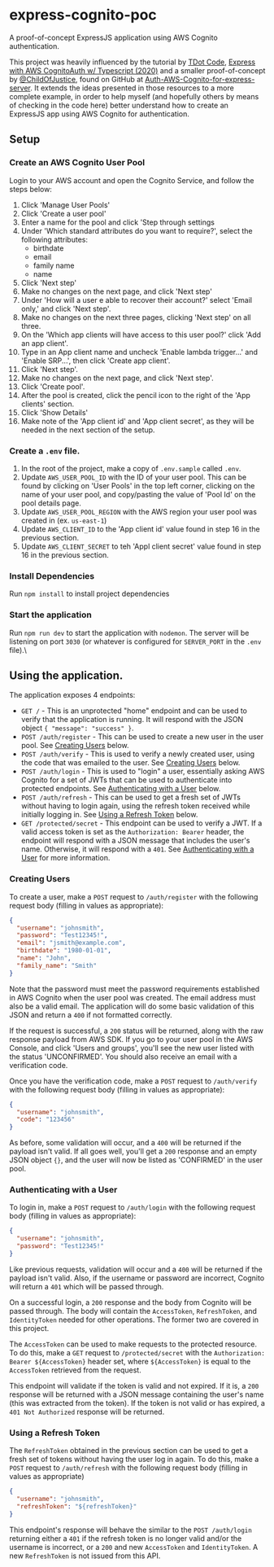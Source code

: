 # express-cognito-poc

A proof-of-concept ExpressJS application using AWS Cognito authentication.

This project was heavily influenced by the tutorial by [TDot Code](https://floydfajones.medium.com/?source=post_page-----ffc7bc9dc957--------------------------------), [Express with AWS CognitoAuth w/ Typescript (2020)](https://floydfajones.medium.com/express-with-aws-congito-auth-w-typescript-2020-ffc7bc9dc957) and a smaller proof-of-concept by [@ChildOfJustice](https://github.com/ChildOfJustice), found on GitHub at [Auth-AWS-Cognito-for-express-server](https://github.com/ChildOfJustice/Auth-AWS-Cognito-for-express-server). It extends the ideas presented in those resources to a more complete example, in order to help myself (and hopefully others by means of checking in the code here) better understand how to create an ExpressJS app using AWS Cognito for authentication.

## Setup

### Create an AWS Cognito User Pool

Login to your AWS account and open the Cognito Service, and follow the steps below:

1. Click 'Manage User Pools'
1. Click 'Create a user pool'
1. Enter a name for the pool and click 'Step through settings
1. Under 'Which standard attributes do you want to require?', select the following attributes:
   - birthdate
   - email
   - family name
   - name
1. Click 'Next step'
1. Make no changes on the next page, and click 'Next step'
1. Under 'How will a user e able to recover their account?' select 'Email only,' and click 'Next step'.
1. Make no changes on the next three pages, clicking 'Next step' on all three.
1. On the 'Which app clients will have access to this user pool?' click 'Add an app client'.
1. Type in an App client name and uncheck 'Enable lambda trigger...' and 'Enable SRP...', then click 'Create app client'.
1. Click 'Next step'.
1. Make no changes on the next page, and click 'Next step'.
1. Click 'Create pool'.
1. After the pool is created, click the pencil icon to the right of the 'App clients' section.
1. Click 'Show Details'
1. Make note of the 'App client id' and 'App client secret', as they will be needed in the next section of the setup.

### Create a `.env` file.

1. In the root of the project, make a copy of `.env.sample` called `.env`.
1. Update `AWS_USER_POOL_ID` with the ID of your user pool. This can be found by clicking on 'User Pools' in the top left corner, clicking on the name of your user pool, and copy/pasting the value of 'Pool Id' on the pool details page.
1. Update `AWS_USER_POOL_REGION` with the AWS region your user pool was created in (ex. `us-east-1`)
1. Update `AWS_CLIENT_ID` to the 'App client id' value found in step 16 in the previous section.
1. Update `AWS_CLIENT_SECRET` to teh 'Appl client secret' value found in step 16 in the previous section.

### Install Dependencies

Run `npm install` to install project dependencies

### Start the application

Run `npm run dev` to start the application with `nodemon`. The server will be listening on port `3030` (or whatever is configured for `SERVER_PORT` in the `.env` file).\

## Using the application.

The application exposes 4 endpoints:

- `GET /` - This is an unprotected "home" endpoint and can be used to verify that the application is running. It will respond with the JSON object `{ "message": "success" }`.
- `POST /auth/register` - This can be used to create a new user in the user pool. See [Creating Users](#creating-users) below.
- `POST /auth/verify` - This is used to verify a newly created user, using the code that was emailed to the user. See [Creating Users](#creating-users) below.
- `POST /auth/login` - This is used to "login" a user, essentially asking AWS Cognito for a set of JWTs that can be used to authenticate into protected endpoints. See [Authenticating with a User](#authenticating-with-a-user) below.
- `POST /auth/refresh` - This can be used to get a fresh set of JWTs without having to login again, using the refresh token received while initially logging in. See [Using a Refresh Token](#using-a-refresh-token) below.
- `GET /protected/secret` - This endpoint can be used to verify a JWT. If a valid access token is set as the `Authorization: Bearer` header, the endpoint will respond with a JSON message that includes the user's name. Otherwise, it will respond with a `401`. See [Authenticating with a User](#authenticating-with-a-user) for more information.

### Creating Users

To create a user, make a `POST` request to `/auth/register` with the following request body (filling in values as appropriate):

```json
{
  "username": "johnsmith",
  "password": "Test12345!",
  "email": "jsmith@example.com",
  "birthdate": "1980-01-01",
  "name": "John",
  "family_name": "Smith"
}
```

Note that the password must meet the password requirements established in AWS Cognito when the user pool was created. The email address must also be a valid email. The application will do some basic validation of this JSON and return a `400` if not formatted correctly.

If the request is successful, a `200` status will be returned, along with the raw response payload from AWS SDK. If you go to your user pool in the AWS Console, and click 'Users and groups', you'll see the new user listed with the status 'UNCONFIRMED'. You should also receive an email with a verification code.

Once you have the verification code, make a `POST` request to `/auth/verify` with the following request body (filling in values as appropriate):

```json
{
  "username": "johnsmith",
  "code": "123456"
}
```

As before, some validation will occur, and a `400` will be returned if the payload isn't valid. If all goes well, you'll get a `200` response and an empty JSON object `{}`, and the user will now be listed as 'CONFIRMED' in the user pool.

### Authenticating with a User

To login in, make a `POST` request to `/auth/login` with the following request body (filling in values as appropriate):

```json
{
  "username": "johnsmith",
  "password": "Test12345!"
}
```

Like previous requests, validation will occur and a `400` will be returned if the payload isn't valid. Also, if the username or password are incorrect, Cognito will return a `401` which will be passed through.

On a successful login, a `200` response and the body from Cognito will be passed through. The body will contain the `AccessToken`, `RefreshToken`, and `IdentityToken` needed for other operations. The former two are covered in this project.

The `AccessToken` can be used to make requests to the protected resource. To do this, make a `GET` request to `/protected/secret` with the `Authorization: Bearer ${AccessToken}` header set, where `${AccessToken}` is equal to the `AccessToken` retrieved from the request.

This endpoint will validate if the token is valid and not expired. If it is, a `200` response will be returned with a JSON message containing the user's name (this was extracted from the token). If the token is not valid or has expired, a `401 Not Authorized` response will be returned.

### Using a Refresh Token

The `RefreshToken` obtained in the previous section can be used to get a fresh set of tokens without having the user log in again. To do this, make a `POST` request to `/auth/refresh` with the following request body (filling in values as appropriate)

```json
{
  "username": "johnsmith",
  "refreshToken": "${refreshToken}"
}
```

This endpoint's response will behave the similar to the `POST /auth/login` returning either a `401` if the refresh token is no longer valid and/or the username is incorrect, or a `200` and new `AccessToken` and `IdentityToken`. A new `RefreshToken` is not issued from this API.
